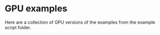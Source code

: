 # GPU examples

Here are a collection of GPU versions of the examples from the example script folder.